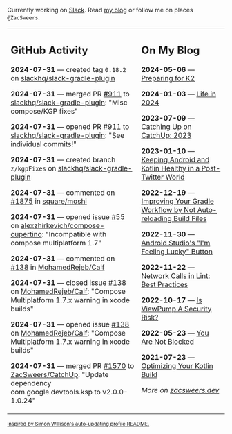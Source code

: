 Currently working on [Slack](https://slack.com/). Read [my blog](https://zacsweers.dev/) or follow me on places `@ZacSweers`.

<table><tr><td valign="top" width="60%">

## GitHub Activity
<!-- githubActivity starts -->
**2024-07-31** — created tag `0.18.2` on [slackhq/slack-gradle-plugin](https://github.com/slackhq/slack-gradle-plugin)

**2024-07-31** — merged PR [#911](https://github.com/slackhq/slack-gradle-plugin/pull/911) to [slackhq/slack-gradle-plugin](https://github.com/slackhq/slack-gradle-plugin): "Misc compose/KGP fixes"

**2024-07-31** — opened PR [#911](https://github.com/slackhq/slack-gradle-plugin/pull/911) to [slackhq/slack-gradle-plugin](https://github.com/slackhq/slack-gradle-plugin): "See individual commits!"

**2024-07-31** — created branch `z/kgpFixes` on [slackhq/slack-gradle-plugin](https://github.com/slackhq/slack-gradle-plugin)

**2024-07-31** — commented on [#1875](https://github.com/square/moshi/pull/1875#issuecomment-2261196439) in [square/moshi](https://github.com/square/moshi)

**2024-07-31** — opened issue [#55](https://github.com/alexzhirkevich/compose-cupertino/issues/55) on [alexzhirkevich/compose-cupertino](https://github.com/alexzhirkevich/compose-cupertino): "Incompatible with compose multiplatform 1.7"

**2024-07-31** — commented on [#138](https://github.com/MohamedRejeb/Calf/issues/138#issuecomment-2260641264) in [MohamedRejeb/Calf](https://github.com/MohamedRejeb/Calf)

**2024-07-31** — closed issue [#138](https://github.com/MohamedRejeb/Calf/issues/138) on [MohamedRejeb/Calf](https://github.com/MohamedRejeb/Calf): "Compose Multiplatform 1.7.x warning in xcode builds"

**2024-07-31** — opened issue [#138](https://github.com/MohamedRejeb/Calf/issues/138) on [MohamedRejeb/Calf](https://github.com/MohamedRejeb/Calf): "Compose Multiplatform 1.7.x warning in xcode builds"

**2024-07-31** — merged PR [#1570](https://github.com/ZacSweers/CatchUp/pull/1570) to [ZacSweers/CatchUp](https://github.com/ZacSweers/CatchUp): "Update dependency com.google.devtools.ksp to v2.0.0-1.0.24"
<!-- githubActivity ends -->
</td><td valign="top" width="40%">

## On My Blog
<!-- blog starts -->
**2024-05-06** — [Preparing for K2](https://www.zacsweers.dev/preparing-for-k2/)

**2024-01-03** — [Life in 2024](https://www.zacsweers.dev/life-in-2024/)

**2023-07-09** — [Catching Up on CatchUp: 2023](https://www.zacsweers.dev/catching-up-on-catchup-2023/)

**2023-01-10** — [Keeping Android and Kotlin Healthy in a Post-Twitter World](https://www.zacsweers.dev/keeping-android-healthy/)

**2022-12-19** — [Improving Your Gradle Workflow by Not Auto-reloading Build Files](https://www.zacsweers.dev/improving-your-workflow-by-not-auto-reloading-build-files/)

**2022-11-30** — [Android Studio's "I'm Feeling Lucky" Button](https://www.zacsweers.dev/android-studios-im-feeling-lucky-button/)

**2022-11-22** — [Network Calls in Lint: Best Practices](https://www.zacsweers.dev/network-calls-in-lint-best-practices/)

**2022-10-17** — [Is ViewPump A Security Risk?](https://www.zacsweers.dev/is-viewpump-a-security-risk/)

**2022-05-23** — [You Are Not Blocked](https://www.zacsweers.dev/you-are-not-blocked/)

**2021-07-23** — [Optimizing Your Kotlin Build](https://www.zacsweers.dev/optimizing-your-kotlin-build/)
<!-- blog ends -->
_More on [zacsweers.dev](https://zacsweers.dev/)_
</td></tr></table>

<sub><a href="https://simonwillison.net/2020/Jul/10/self-updating-profile-readme/">Inspired by Simon Willison's auto-updating profile README.</a></sub>